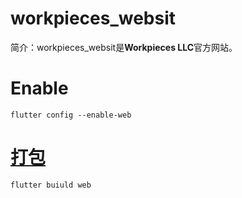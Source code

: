 # workpieces_websit

简介：workpieces_websit是**Workpieces LLC**官方网站。


# Enable 

```
flutter config --enable-web
```

# [打包](https://maheshmnj.medium.com/deploying-your-flutter-webapp-to-github-pages-111ff9e5cbc9)

```
flutter buiuld web
```